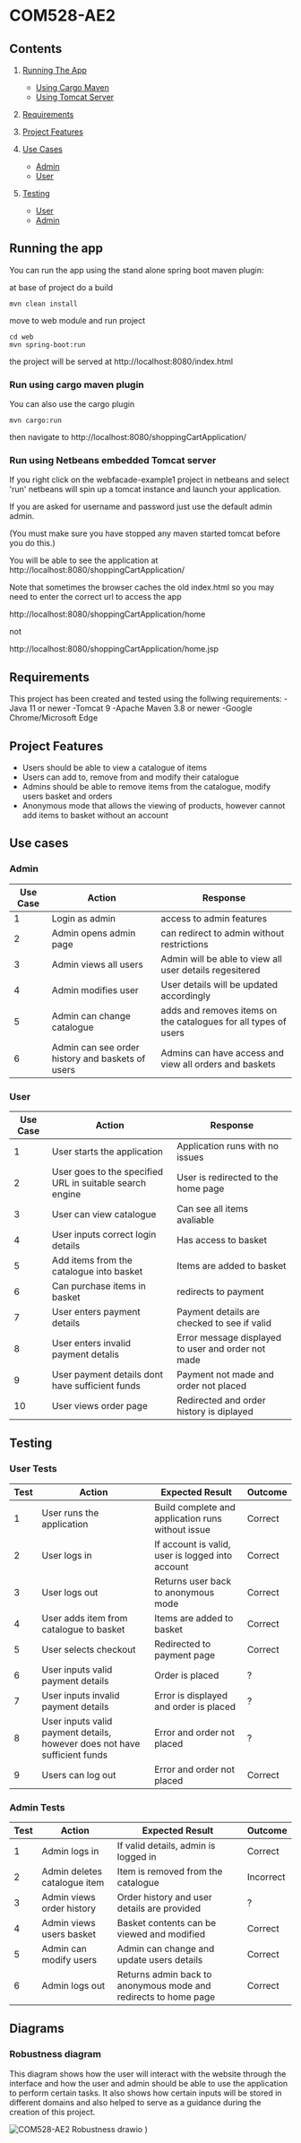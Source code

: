 # COM528-AE2


## Contents
1) [Running The App](#running-the-app)
   - [Using Cargo Maven](#run-using-cargo-maven-plugin)
   - [Using Tomcat Server](#run-using-netbeans-embedded-tomcat-server)

2) [Requirements](#requirements)
 
3) [Project Features](#project-features)

4) [Use Cases](#use-cases)
   - [Admin](#admin)
   - [User](#user)

5) [Testing](#testing)
   - [User](#user-tests)
   - [Admin](#admin-tests)

## Running the app
You can run the app using the stand alone spring boot maven plugin:

at base of project do a build
```
mvn clean install
```
move to web module and run project
```
cd web
mvn spring-boot:run
```
the project will be served at http://localhost:8080/index.html

### Run using cargo maven plugin

You can also use the cargo plugin
```
mvn cargo:run
```
then navigate to http://localhost:8080/shoppingCartApplication/


### Run using Netbeans embedded Tomcat server

If you right click on the webfacade-example1 project in netbeans and select 'run' netbeans will spin up a tomcat instance and launch your application.

If you are asked for username and password just use the default admin admin.
 
(You must make sure you have stopped any maven started tomcat before you do this.)

You will be able to see the application at http://localhost:8080/shoppingCartApplication/

Note that sometimes the browser caches the old index.html so you may need to enter the correct url to access the app

http://localhost:8080/shoppingCartApplication/home

not

http://localhost:8080/shoppingCartApplication/home.jsp

## Requirements

This project has been created and tested using the follwing requirements:
-Java 11 or newer
-Tomcat 9
-Apache Maven 3.8 or newer
-Google Chrome/Microsoft Edge

## Project Features
- Users should be able to view a catalogue of items
- Users can add to, remove from and modify their catalogue
- Admins should be able to remove items from the catalogue, modify users basket and orders
- Anonymous mode that allows the viewing of products, however cannot add items to basket without an account

## Use cases

### Admin
| Use Case | Action | Response |
|------|--------|---------|
| 1 | Login as admin | access to admin features |
| 2 | Admin opens admin page | can redirect to admin without restrictions |
| 3 | Admin views all users | Admin will be able to view all user details regesitered  |
| 4 | Admin modifies user | User details will be updated accordingly  |
| 5 | Admin can change catalogue | adds and removes items on the catalogues for all types of users |
| 6 | Admin can see order history and baskets of users | Admins can have access and view all orders and baskets |

### User
| Use Case | Action | Response |
|------|--------|---------|
| 1 | User starts the application | Application runs with no issues |
| 2 | User goes to the specified URL in suitable search engine | User is redirected to the home page |
| 3 | User can view catalogue | Can see all items avaliable |
| 4 | User inputs correct login details | Has access to basket |
| 5 | Add items from the catalogue into basket | Items are added to basket |
| 6 | Can purchase items in basket | redirects to payment |
| 7 | User enters payment details | Payment details are checked to see if valid |
| 8 | User enters invalid payment detalis | Error message displayed to user and order not made |
| 9 | User payment details dont have sufficient funds | Payment not made and order not placed |
| 10 | User views order page | Redirected and order history is diplayed |

## Testing

### User Tests
| Test | Action | Expected Result | Outcome |
|------|--------|---------| ----- |
| 1 | User runs the application | Build complete and application runs without issue | Correct |
| 2 | User logs in | If account is valid, user is logged into account | Correct |
| 3 | User logs out | Returns user back to anonymous mode | Correct |
| 4 | User adds item from catalogue to basket | Items are added to basket | Correct |
| 5 | User selects checkout | Redirected to payment page | Correct |
| 6 | User inputs valid payment details | Order is placed | ? |
| 7 | User inputs invalid payment details | Error is displayed and order is placed | ? |
| 8 | User inputs valid payment details, however does not have sufficient funds | Error and order not placed | ? |
| 9 | Users can log out | Error and order not placed | Correct |

### Admin Tests
| Test | Action | Expected Result | Outcome |
|------|--------|---------| ----- |
| 1 | Admin logs in | If valid details, admin is logged in | Correct |
| 2 | Admin deletes catalogue item | Item is removed from the catalogue | Incorrect |
| 3 | Admin views order history | Order history and user details are provided | ? |
| 4 | Admin views users basket | Basket contents can be viewed and modified | Correct |
| 5 | Admin can modify users | Admin can change and update users details | Correct |
| 6 | Admin logs out | Returns admin back to anonymous mode and redirects to home page | Correct |

## Diagrams

### Robustness diagram
This diagram shows how the user will interact with the website through the interface and how the user and admin should be able to use the application to perform certain tasks. It also shows how certain inputs will be stored in different domains and also helped to serve as a guidance during the creation of this project.

![COM528-AE2 Robustness drawio](https://user-images.githubusercontent.com/72071568/148480990-f732a8e9-e818-4cec-8dda-503c02517798.png)
)
